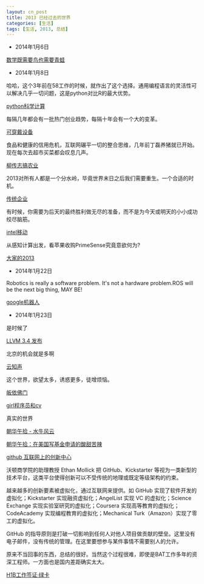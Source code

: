 ```yaml
---
layout: cn_post
title: 2013 已经过去的世界
categories: [生活]
tags: [生活, 2013, 总结]
---
```


- 2014年1月6日

[数学既需要鸟也需要青蛙](http://blog.sina.com.cn/s/blog_4c1131020101apw6.html#bsh-75-335604065)

- 2014年1月8日

哈哈，这个3年前在58工作的时候，就作出了这个选择。通用编程语言的灵活性可以解决几乎一切问题，这是python对比R的最大优势。

[python科学计算](http://jianshu.io/p/45a5861ba925)

每隔几年都会有一批热门创业趋势，每隔十年会有一个大的变革。

[可穿戴设备](http://new.iheima.com/detail/2014/0108/57725.html#3823037-qzone-1-85476-45f407e96090e8962611acc14fb2a179)

食品和健康的信用危机，互联网碾平一切的整合思维，几年前丁磊养猪就已开始。现在每次去超市买菜都会叹息几声。

[柳传志搞农业](http://new.iheima.com/detail/2014/0106/57681.html#3823037-qzone-1-77493-45f407e96090e8962611acc14fb2a179)

2013对所有人都是一个分水岭，毕竟世界末日之后我们需要重生。一个合适的时机。

[传统企业](http://www.forbeschina.com/review/201312/0029903_2.shtml)

有时候，你需要为后天的最终胜利做无尽的准备，而不是为今天或明天的小小成功绞尽脑筋。

[intel移动](http://www.ifanr.com/394055)

从感知计算出发，看苹果收购PrimeSense究竟意欲何为?

[大家的2013](http://www.techread.cn/?p=781)

- 2014年1月22日

Robotics is really a software problem. It's not a hardware problem.ROS will be the next big thing, MAY BE! 

[google机器人](http://www.cfanz.cn/?c=article&a=read&id=112215#6511984-qzone-1-67446-e31695edf5b918ce3857e2b4d4c8f0b4)

- 2014年1月23日

是时候了

[LLVM 3.4 发布](http://www.lingcc.com/2014/01/07/12435/#0-qzone-1-68326-d020d2d2a4e8d1a374a433f596ad1440)

北京的机会就是多啊

[云知声](http://www.newsmth.net/nForum/#!article/Career_Upgrade/234325)

这个世界，欲望太多，诱惑更多，徒增烦恼。

[皈依佛门](http://tech.qq.com/a/20140124/013659.htm)

[girl程序员和cv](http://blog.jobbole.com/54478/#jtss-qzone)

真实的世界

[朝华午拾 - 水牛风云](http://blog.sciencenet.cn/blog-362400-277890.html)

[朝华午拾：在美国写基金申请的酸甜苦辣](http://blog.sciencenet.cn/blog-362400-295797.html)

[github 互联网上的创新中心](http://www.36kr.com/p/204785.html#0-tqq-1-54731-89b7933b38b0586d98eb9d131fa70b46)

沃顿商学院的助理教授 Ethan Mollick 把 GitHub、Kickstarter 等视为一类新型的技术平台，这类平台使得创新可以不受传统的地理或既定等级架构的约束。

越来越多的创新要素被虚拟化，通过互联网来提供。如 GitHub 实现了软件开发的虚拟化；Kickstarter 实现融资虚拟化；AngelList 实现 VC 的虚拟化；Science Exchange 实现实验室研究的虚拟化；Coursera 实现高等教育的虚拟化；CodeAcademy 实现编程教育的虚拟化；Mechanical Turk（Amazon）实现了零工的虚拟化。

GitHub 的指导原则是打破一切影响到任何人对他人项目做贡献的壁垒。这里没有电子邮件，没有传统的管理。在这里要想参与某件事情不需要别人的允许。

原来不当回事的东西，总结的很好。当然这个过程很难，即使是BAT工作多年的资深工程师。一方面也是国内差距确实太大。

[H1B工作签证·绿卡](http://blog.sina.com.cn/s/blog_6037d8f00101ctjx.html#bsh-75-347570400)



